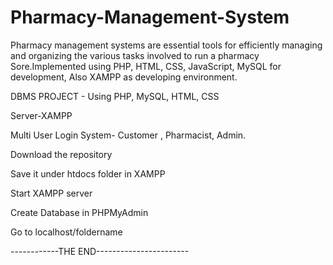 # Pharmacy-Management-System
Pharmacy management systems are essential tools for efficiently managing and organizing the various tasks involved to run a pharmacy Sore.Implemented using PHP, HTML, CSS, JavaScript, MySQL for development, Also XAMPP as developing environment.

DBMS PROJECT - Using PHP, MySQL, HTML, CSS

Server-XAMPP

Multi User Login System- Customer , Pharmacist, Admin.

Download the repository

Save it under htdocs folder in XAMPP

Start XAMPP server

Create Database in PHPMyAdmin

Go to localhost/foldername

------------THE END-----------------------
